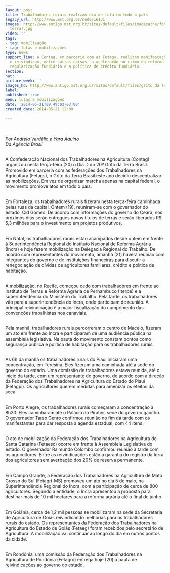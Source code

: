 ```yaml
---
layout: post
title: Trabalhadores rurais realizam dia de luta em todo o país
legacy_url: http://www.mst.org.br/node/16131
images: http://www.antigo.mst.org.br/sites/default/files/imagecache/foto_destaque/grito da
  terra!.jpg
video: ''
tags:
- tag: mobilização
- tag: lutas e mobilizações
type: news
support_line: A Contag, em parceria com as Fetags, realizam manifestações pelo país
  e reivindicam, entre outras coisas, a aceleração no ritmo da reforma agrária, a
  regularização fundiária e a política de crédito fundiário.
section: 
hat: ''
picture_week: ''
images_hd: http://www.antigo.mst.org.br/sites/default/files/grito da terra!.jpg
label: 
published: true
menu: lutas e mobilizações
date: '2014-05-21T09:49:03-03:00'
created_date: 2014-05-21 12:00

---
```

<p><img style="margin: 10px;" src="http://www.antigo.mst.org.br/sites/default/files/grito%20da%20terra%21%21.jpg" alt=""></p><p><em>Por Andreia Verdélio e Yara Aquino<br></em><em>Da Agência Brasil</em></p><p><br>A Confederação Nacional dos Trabalhadores na Agricultura (Contag) organizou nesta terça-feira (20) o Dia D do 20º Grito da Terra Brasil. Promovido em parceria com as federações dos Trabalhadores na Agricultura (Fetags), o Grito da Terra Brasil este ano decidiu descentralizar as mobilizações. Em vez de organizar marcha apenas na capital federal, o movimento promove atos em todo o país.</p><p><br>Em Fortaleza, os trabalhadores rurais fizeram nesta terça-feira caminhada pelas ruas da capital. Ontem (19), reuniram-se com o governador do estado, Cid Gomes. De acordo com informações do governo do Ceará, nos próximos dias serão entregues novos títulos de terras e serão liberados R$ 5,3 milhões para o investimento em projetos produtivos.</p><p><br>Em Natal, os trabalhadores rurais estão acampados desde ontem em frente à Superintendência Regional do Instituto Nacional de Reforma Agrária (Incra) e hoje fazem mobilização na Delegacia Regional do Trabalho. De acordo com representantes do movimento, amanhã (21) haverá reunião com integrantes do governo e de instituições financeiras para discutir a renegociação de dívidas de agricultores familiares, crédito e política de habitação.</p><p><br>A mobilização, no Recife, começou cedo com trabalhadores em frente ao Instituto de Terras e Reforma Agrária de Pernambuco (Iterpe) e a superintendência do Ministério do Trabalho. Pela tarde, os trabalhadores vão para a superintendência do Incra, onde participam de reunião. A principal reivindicação é a maior fiscalização do cumprimento das convenções trabalhistas nos canaviais.</p><p><br>Pela manhã, trabalhadores rurais percorreram o centro de Maceió, fizeram um ato em frente ao Incra e participaram de uma audiência pública na assembleia legislativa. Na pauta do movimento constam pontos como segurança pública e política de habitação para os trabalhadores rurais.</p><p><br>Às 6h da manhã os trabalhadores rurais do Piauí iniciaram uma concentração, em Teresina. Eles fizeram uma caminhada até a sede do governo do estado. Uma comissão de trabalhadores estava reunida, até o início da tarde, com um representante do governo, de acordo com a direção da Federação dos Trabalhadores na Agricultura do Estado do Piauí (Fetagpi). Os agricultores querem medidas para amenizar os efeitos da seca.</p><p><br>Em Porto Alegre, os trabalhadores rurais começaram a concentração à 8h30. Eles caminharam até o Palácio do Piratini, sede do governo gaúcho. O governador Tarso Genro confirmou reunião no fim da tarde com os manifestantes para dar resposta à agenda estadual, com 44 itens.</p><p><br>O ato de mobilização da Federação dos Trabalhadores na Agricultura de Santa Catarina (Fetaesc) ocorre em frente à Assembleia Legislativa do estado. O governador Raimundo Colombo confirmou reunião à tarde com os agricultores. Entre as reivindicações estão a garantia do registro da terra dos agricultores sem averbação dos 20% de reserva permanente.</p><p><br>Em Campo Grande, a Federação dos Trabalhadores na Agricultura de Mato Grosso do Sul (Fetagri-MS) promoveu um ato no dia 5 de maio, na Superintendência Regional do Incra, com a participação de cerca de 800 agricultores. Segundo a entidade, o Incra apresentou a proposta para destinar mais de 10 mil hectares para a reforma agrária até o final de junho.</p><p><br>Em Goiânia, cerca de 1,2 mil pessoas se mobilizaram na sede da Secretaria de Agricultura de Goiás reivindicando melhorias para os trabalhadores rurais do estado. Os representantes da Federação dos Trabalhadores na Agricultura do Estado de Goiás (Fetaeg) foram recebidos pelo secretário de Agricultura. A mobilização vai continuar ao longo do dia em outros pontos da cidade.</p><p><br>Em Rondônia, uma comissão da Federação dos Trabalhadores na Agricultura de Rondônia (Fetagro) entrega hoje (20) a pauta de reivindicações ao governo do estado.</p>
